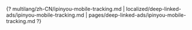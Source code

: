 {? multilang/zh-CN/ipinyou-mobile-tracking.md | localized/deep-linked-ads/ipinyou-mobile-tracking.md | pages/deep-linked-ads/ipinyou-mobile-tracking.md ?}
